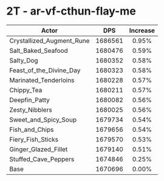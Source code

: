 # 2T - ar-vf-cthun-flay-me
| Actor | DPS | Increase |
|---|:---:|:---:|
|Crystallized_Augment_Rune|1686561|0.95%|
|Salt_Baked_Seafood|1680476|0.59%|
|Salty_Dog|1680352|0.58%|
|Feast_of_the_Divine_Day|1680323|0.58%|
|Marinated_Tenderloins|1680228|0.57%|
|Chippy_Tea|1680211|0.57%|
|Deepfin_Patty|1680082|0.56%|
|Zesty_Nibblers|1680025|0.56%|
|Sweet_and_Spicy_Soup|1679734|0.54%|
|Fish_and_Chips|1679656|0.54%|
|Fiery_Fish_Sticks|1679570|0.53%|
|Ginger_Glazed_Fillet|1679140|0.51%|
|Stuffed_Cave_Peppers|1674846|0.25%|
|Base|1670696|0.00%|
